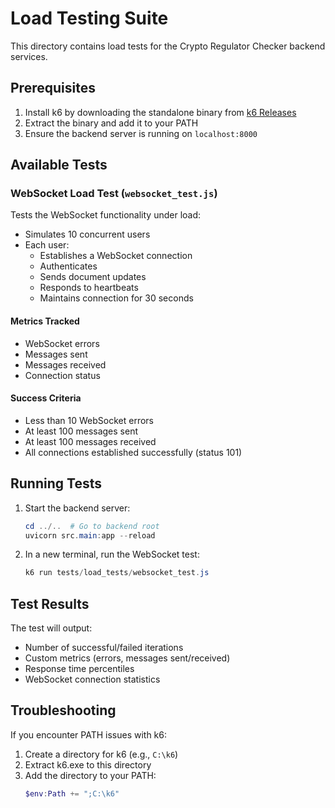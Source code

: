 # Load Testing Suite

This directory contains load tests for the Crypto Regulator Checker backend services.

## Prerequisites

1. Install k6 by downloading the standalone binary from [k6 Releases](https://github.com/grafana/k6/releases)
2. Extract the binary and add it to your PATH
3. Ensure the backend server is running on `localhost:8000`

## Available Tests

### WebSocket Load Test (`websocket_test.js`)

Tests the WebSocket functionality under load:
- Simulates 10 concurrent users
- Each user:
  - Establishes a WebSocket connection
  - Authenticates
  - Sends document updates
  - Responds to heartbeats
  - Maintains connection for 30 seconds

#### Metrics Tracked
- WebSocket errors
- Messages sent
- Messages received
- Connection status

#### Success Criteria
- Less than 10 WebSocket errors
- At least 100 messages sent
- At least 100 messages received
- All connections established successfully (status 101)

## Running Tests

1. Start the backend server:
   ```powershell
   cd ../..  # Go to backend root
   uvicorn src.main:app --reload
   ```

2. In a new terminal, run the WebSocket test:
   ```powershell
   k6 run tests/load_tests/websocket_test.js
   ```

## Test Results

The test will output:
- Number of successful/failed iterations
- Custom metrics (errors, messages sent/received)
- Response time percentiles
- WebSocket connection statistics

## Troubleshooting

If you encounter PATH issues with k6:
1. Create a directory for k6 (e.g., `C:\k6`)
2. Extract k6.exe to this directory
3. Add the directory to your PATH:
   ```powershell
   $env:Path += ";C:\k6"
   ``` 